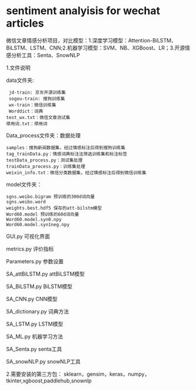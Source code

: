 # sentiment analyisis for wechat articles

微信文章情感分析项目，对比模型：1.深度学习模型：Attention-BiLSTM、BiLSTM、LSTM、CNN;2.机器学习模型：SVM、NB、XGBoost、LR；3.开源情感分析工具：Senta、SnowNLP

1.文件说明

data文件夹:

     jd-train: 京东开源训练集
     sogou-train: 搜狗训练集
     wx-train：微信训练集
     Worddict：词典       
	test_wx.txt：微信文章测试集
    停用词.txt：停用词
	
Data_process文件夹：数据处理

	samples：搜狗新闻数据集，经过情感标注后得到搜狗训练集
	tag_trainData.py：情感词典标注法筛选训练集和标注标签
	testData_process.py：测试集处理
	trainData_process.py：训练集处理
	weixin_info.txt：微信分类数据集，经过情感标注后得到微信训练集
	
model文件夹：

	sgns.weibo.bigram 预训练的300d词向量
	sgns.weibo.word    
	weights.best.hdf5 保存的att-bilstm模型
	Word60.model 预训练的60d词向量
	Word60.model.syn0.npy
	Word60.model.syn1neg.npy
	
GUI.py 可视化界面

metrics.py 评价指标

Parameters.py 参数设置

SA_attBiLSTM.py attBiLSTM模型

SA_BiLSTM.py BiLSTM模型

SA_CNN.py CNN模型

SA_dictionary.py 词典方法

SA_LSTM.py LSTM模型

SA_ML.py 机器学习方法

SA_Senta.py senta工具

SA_snowNLP.py snowNLP工具

2.需要安装的第三方包：
sklearn，gensim，keras，numpy，tkinter,xgboost,paddlehub,snownlp

